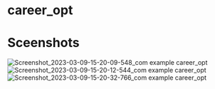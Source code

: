 # career_opt

# Sceenshots
![Screenshot_2023-03-09-15-20-09-548_com example career_opt](https://user-images.githubusercontent.com/126271975/236777883-cdaf7586-8f39-4a5f-8fe3-375b42c5fa23.jpg)
![Screenshot_2023-03-09-15-20-12-544_com example career_opt](https://user-images.githubusercontent.com/126271975/236777895-bf63b2ed-f857-4bdf-aa4f-6bcf9481c4bd.jpg)
![Screenshot_2023-03-09-15-20-32-766_com example career_opt](https://user-images.githubusercontent.com/126271975/236777898-fa00ddbc-236d-4b25-9286-558c176fb2c7.jpg)
